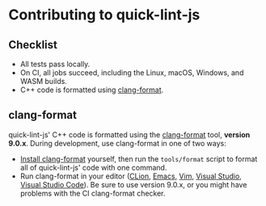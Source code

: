 # Contributing to quick-lint-js

## Checklist

* All tests pass locally.
* On CI, all jobs succeed, including the Linux, macOS, Windows, and WASM builds.
* C++ code is formatted using [clang-format](#clang-format).

## clang-format

quick-lint-js' C++ code is formatted using the [clang-format][] tool, **version
9.0.x**. During development, use clang-format in one of two ways:

* [Install clang-format][llvm-build-9.0.0] yourself, then run the `tools/format`
  script to format all of quick-lint-js' code with one command.
* Run clang-format in your editor ([CLion][clang-format-clion],
  [Emacs][clang-format-emacs], [Vim][clang-format-vim], [Visual
  Studio][clang-format-vs], [Visual Studio Code][clang-format-vscode]). Be
  sure to use version 9.0.x, or you might have problems with the CI clang-format
  checker.

[clang-format-clion]: https://clang.llvm.org/docs/ClangFormat.html#clion-integration
[clang-format-emacs]: https://clang.llvm.org/docs/ClangFormat.html#emacs-integration
[clang-format-vim]: https://clang.llvm.org/docs/ClangFormat.html#vim-integration
[clang-format-vs]: https://clang.llvm.org/docs/ClangFormat.html#visual-studio-integration
[clang-format-vscode]: https://marketplace.visualstudio.com/items?itemName=xaver.clang-format
[clang-format]: https://clang.llvm.org/docs/ClangFormat.html
[llvm-build-9.0.0]: https://releases.llvm.org/download.html#9.0.0

